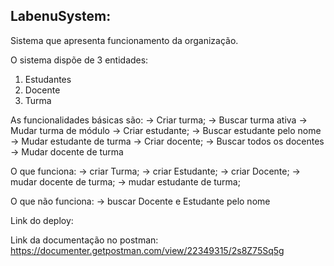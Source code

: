 ## LabenuSystem:

Sistema que apresenta funcionamento da organização.

O sistema dispõe de 3 entidades:

1. Estudantes  
2. Docente
3. Turma
    
As funcionalidades básicas são:
→ Criar turma;
    → Buscar turma ativa
    → Mudar turma de módulo
→ Criar estudante;
    → Buscar estudante pelo nome
    → Mudar estudante de turma
→ Criar docente;
    → Buscar todos os docentes
    → Mudar docente de turma


O que funciona:
→ criar Turma;
→ criar Estudante;
→ criar Docente;
→ mudar docente de turma;
→ mudar estudante de turma;

O que não funciona:
→ buscar Docente e Estudante pelo nome

Link do deploy:

Link da documentação no postman:
https://documenter.getpostman.com/view/22349315/2s8Z75Sq5g


